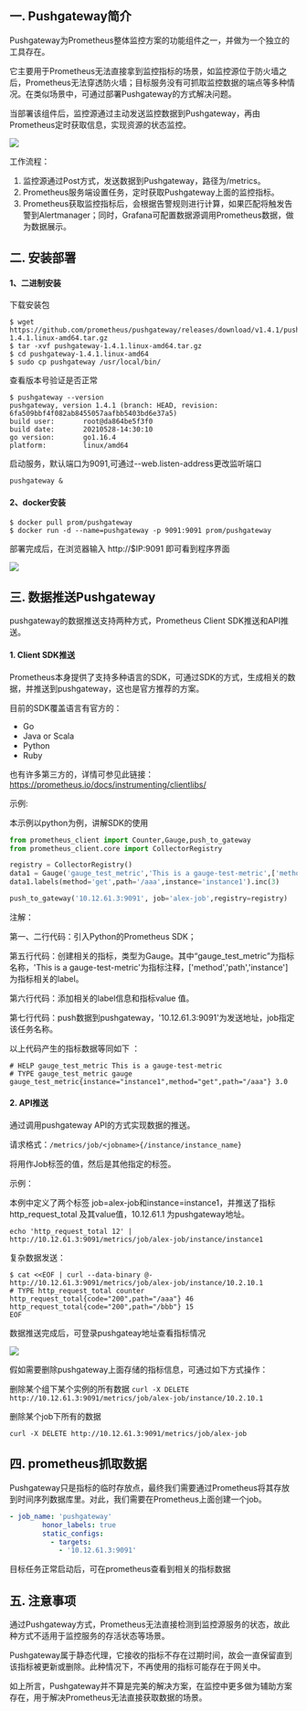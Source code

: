 ## 一. Pushgateway简介

Pushgateway为Prometheus整体监控方案的功能组件之一，并做为一个独立的工具存在。

它主要用于Prometheus无法直接拿到监控指标的场景，如监控源位于防火墙之后，Prometheus无法穿透防火墙；目标服务没有可抓取监控数据的端点等多种情况。在类似场景中，可通过部署Pushgateway的方式解决问题。

当部署该组件后，监控源通过主动发送监控数据到Pushgateway，再由Prometheus定时获取信息，实现资源的状态监控。

![](http://pek3b.qingstor.com/hexo-blog/20220116121921.png)

工作流程：

1. 监控源通过Post方式，发送数据到Pushgateway，路径为/metrics。
2. Prometheus服务端设置任务，定时获取Pushgateway上面的监控指标。
3. Prometheus获取监控指标后，会根据告警规则进行计算，如果匹配将触发告警到Alertmanager；同时，Grafana可配置数据源调用Prometheus数据，做为数据展示。

## 二. 安装部署

#### 1、二进制安装

下载安装包
```
$ wget https://github.com/prometheus/pushgateway/releases/download/v1.4.1/pushgateway-1.4.1.linux-amd64.tar.gz
$ tar -xvf pushgateway-1.4.1.linux-amd64.tar.gz
$ cd pushgateway-1.4.1.linux-amd64
$ sudo cp pushgateway /usr/local/bin/
```

查看版本号验证是否正常
```
$ pushgateway --version
pushgateway, version 1.4.1 (branch: HEAD, revision: 6fa509bbf4f082ab8455057aafbb5403bd6e37a5)
build user:       root@da864be5f3f0
build date:       20210528-14:30:10
go version:       go1.16.4
platform:         linux/amd64
```

启动服务，默认端口为9091,可通过--web.listen-address更改监听端口

`pushgateway &`

#### 2、docker安装

```
$ docker pull prom/pushgateway
$ docker run -d --name=pushgateway -p 9091:9091 prom/pushgateway
```

部署完成后，在浏览器输入 http://$IP:9091 即可看到程序界面 

![](http://pek3b.qingstor.com/hexo-blog/20220116122229.png)

## 三. 数据推送Pushgateway
pushgateway的数据推送支持两种方式，Prometheus Client SDK推送和API推送。

#### 1. Client SDK推送

Prometheus本身提供了支持多种语言的SDK，可通过SDK的方式，生成相关的数据，并推送到pushgateway，这也是官方推荐的方案。

目前的SDK覆盖语言有官方的：

* Go
* Java or Scala
* Python
* Ruby

也有许多第三方的，详情可参见此链接：https://prometheus.io/docs/instrumenting/clientlibs/

示例:

本示例以python为例，讲解SDK的使用

```python
from prometheus_client import Counter,Gauge,push_to_gateway
from prometheus_client.core import CollectorRegistry

registry = CollectorRegistry()
data1 = Gauge('gauge_test_metric','This is a gauge-test-metric',['method','path','instance'],registry=registry) 
data1.labels(method='get',path='/aaa',instance='instance1').inc(3)

push_to_gateway('10.12.61.3:9091', job='alex-job',registry=registry)
```

注解：

第一、二行代码：引入Python的Prometheus SDK；

第五行代码：创建相关的指标，类型为Gauge。其中“gauge_test_metric”为指标名称，'This is a gauge-test-metric'为指标注释，['method','path','instance'] 为指标相关的label。

第六行代码：添加相关的label信息和指标value 值。

第七行代码：push数据到pushgateway，'10.12.61.3:9091'为发送地址，job指定该任务名称。

以上代码产生的指标数据等同如下 ：
```
# HELP gauge_test_metric This is a gauge-test-metric
# TYPE gauge_test_metric gauge
gauge_test_metric{instance="instance1",method="get",path="/aaa"} 3.0
```

#### 2.  API推送
通过调用pushgateway  API的方式实现数据的推送。

请求格式：`/metrics/job/<jobname>{/instance/instance_name}`

<jobname>将用作Job标签的值，然后是其他指定的标签。

示例：

本例中定义了两个标签 job=alex-job和instance=instance1，并推送了指标 http_request_total 及其value值，10.12.61.1 为pushgateway地址。

`echo 'http_request_total 12' | http://10.12.61.3:9091/metrics/job/alex-job/instance/instance1`

复杂数据发送：

```
$ cat <<EOF | curl --data-binary @- http://10.12.61.3:9091/metrics/job/alex-job/instance/10.2.10.1
# TYPE http_request_total counter
http_request_total{code="200",path="/aaa"} 46
http_request_total{code="200",path="/bbb"} 15
EOF
```

数据推送完成后，可登录pushgateay地址查看指标情况

![](http://pek3b.qingstor.com/hexo-blog/20220116122506.png)

假如需要删除pushgateway上面存储的指标信息，可通过如下方式操作：

删除某个组下某个实例的所有数据
`curl -X DELETE http://10.12.61.3:9091/metrics/job/alex-job/instance/10.2.10.1`

删除某个job下所有的数据

`curl -X DELETE http://10.12.61.3:9091/metrics/job/alex-job`

## 四. prometheus抓取数据
Pushgateway只是指标的临时存放点，最终我们需要通过Prometheus将其存放到时间序列数据库里。对此，我们需要在Prometheus上面创建一个job。

```yaml
- job_name: 'pushgateway'
        honor_labels: true
        static_configs:
          - targets:
            - '10.12.61.3:9091'
```

目标任务正常启动后，可在prometheus查看到相关的指标数据

## 五. 注意事项

通过Pushgateway方式，Prometheus无法直接检测到监控源服务的状态，故此种方式不适用于监控服务的存活状态等场景。

Pushgateway属于静态代理，它接收的指标不存在过期时间，故会一直保留直到该指标被更新或删除。此种情况下，不再使用的指标可能存在于网关中。

如上所言，Pushgateway并不算是完美的解决方案，在监控中更多做为辅助方案存在，用于解决Prometheus无法直接获取数据的场景。

